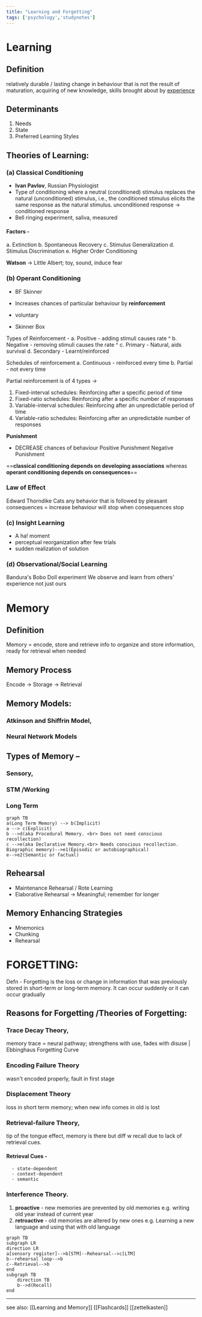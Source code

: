 ```yaml
---
title: "Learning and Forgetting"
tags: ['psychology','studynotes']
---
```

# Learning
## Definition
relatively durable / lasting change in behaviour that is not the result of maturation, 
acquiring of new knowledge, skills
brought about by <u>experience</u>

## Determinants
1. Needs
2. State
3. Preferred Learning Styles

## Theories of Learning:
### (a) Classical Conditioning
- **Ivan Pavlov**, Russian Physiologist
- Type of conditioning where a neutral (conditioned) stimulus replaces the natural (unconditioned) stimulus, i.e., the conditioned stimulus elicits the same response as the natural stimulus. unconditioned response -> conditioned response
- Bell ringing experiment, saliva, measured

#### Factors -
a. Extinction
b. Spontaneous Recovery
c. Stimulus Generalization
d. Stimulus Discrimination
e. Higher Order Conditioning

**Watson** -> Little Albert; toy, sound, induce fear

### (b) Operant Conditioning
- BF Skinner
- Increases chances of particular behaviour by **reinforcement**
- voluntary

- Skinner Box

Types of Reinforcement - 
a. Positive  -  adding stimuli causes rate ^
b. Negative - removing stimuli causes the rate ^
c. Primary - Natural, aids survival
d. Secondary - Learnt/reinforced

Schedules of reinforcement 
a. Continuous - reinforced every time
b. Partial - not every time 

Partial reinforcement is of 4 types ->
1. Fixed-interval schedules: Reinforcing after a specific period of time 
2. Fixed-ratio schedules: Reinforcing after a specific number of responses 
3. Variable-interval schedules: Reinforcing after an unpredictable period of time
4. Variable-ratio schedules: Reinforcing after an unpredictable number of responses

**Punishment**
- DECREASE chances of behaviour
Positive Punishment
Negative Punishment

==**classical conditioning depends on developing associations** whereas **operant conditioning depends on consequences**==

### Law of Effect
Edward Thorndike 
Cats
any behavior that is followed by pleasant consequences = increase behaviour
will stop when consequences stop 

### (c) Insight Learning
- A ha! moment
- perceptual reorganization after few trials
- sudden realization of solution

### (d) Observational/Social Learning
Bandura's Bobo Doll experiment
We observe and learn from others' experience not just ours 



# Memory
## Definition
Memory = encode, store and retrieve info 
to organize and store information, ready for retrieval when needed

## Memory Process
Encode -> Storage -> Retrieval

## Memory Models:
### Atkinson and Shiffrin Model,
### Neural Network Models

## Types of Memory –
### Sensory,
### STM /Working
### Long Term
```mermaid
graph TB
a(Long Term Memory) --> b(Implicit)
a --> c(Explicit)
b -->d(aka Procedural Memory. <br> Does not need conscious recollection)
c -->e(aka Declarative Memory.<br> Needs conscious recollection. Biographic memory)-->e1(Episodic or autobiographical)
e-->e2(Semantic or factual)
```
## Rehearsal
- Maintenance Rehearsal / Rote Learning
- Elaborative Rehearsal -> Meaningful; remember for longer

## Memory Enhancing Strategies
- Mnemonics 
- Chunking
- Rehearsal

# FORGETTING:

Defn - Forgetting is the loss or change in information that was previously stored in short-term or long-term memory. It can occur suddenly or it can occur gradually

## Reasons for Forgetting /Theories of Forgetting:
### Trace Decay Theory,
memory trace = neural pathway; strengthens with use, fades with disuse | Ebbinghaus Forgetting Curve
### Encoding Failure Theory
wasn't encoded properly, fault in first stage
### Displacement Theory
loss in short term memory; when new info comes in old is lost
### Retrieval-failure Theory,
tip of the tongue effect, memory is there but diff w recall due to lack of retrieval cues. 
#### Retrieval Cues -
	  - state-dependent
	  - context-dependent
	  - semantic

### Interference Theory.
1. **proactive** - new memories are prevented by old memories 
	e.g. writing old year instead of current year 
2. **retroactive** - old memories are altered by new ones
	e.g. Learning a new language and using that with old language

```mermaid
graph TB
subgraph LR
direction LR
a[sensory register]-->b[STM]--Rehearsal-->c[LTM]
b--rehearsal loop-->b
c--Retrieval-->b
end
subgraph TB
	direction TB
	b-->d(Recall)
end
```

--- 

see also: 
[[Learning and Memory]]
[[Flashcards]]
[[zettelkasten]]
